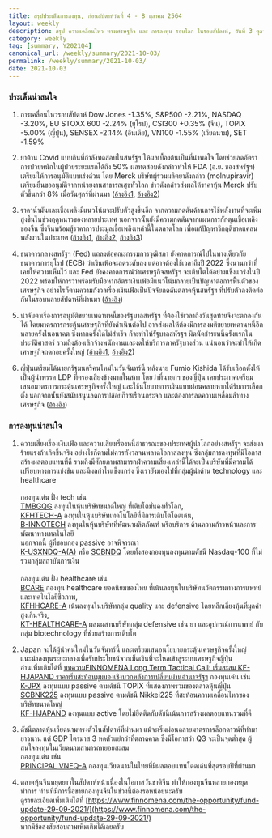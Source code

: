 ```yaml
---
title: สรุปประเด็นการลงทุน, ก่อนสัปดาห์วันที่ 4 - 8 ตุลาคม 2564
layout: weekly
description: สรุป ความเคลื่อนไหว ทางเศรษฐกิจ และ การลงทุน รอบโลก ในรอบสัปดาห์, วันที่ 3 ตุลาคม 2564
category: weekly
tag: [summary, Y2021Q4]
canonical_url: /weekly/summary/2021-10-03/
permalink: /weekly/summary/2021-10-03/
date: 2021-10-03
---
```


### ประเด็นน่าสนใจ

1. การเคลื่อนไหวรอบสัปดาห์ Dow Jones -1.35%, S&P500 -2.21%, NASDAQ -3.20%, EU STOXX 600 -2.24% (ยุโรป), CSI300 +0.35% (จีน), TOPIX -5.00% (ญี่ปุ่น), SENSEX -2.14% (อินเดีย), VN100 -1.55% (เวียดนาม), SET -1.59%

2. ยาต้าน Covid แบบกินที่กำลังทดสอบในสหรัฐฯ ให้ผลเบื้องต้นเป็นที่น่าพอใจ โดยช่วยลดอัตราการป่วยหนักในผู้ป่วยระยะแรกได้ถึง 50% ผลทดสอบดังกล่าวทำให้ FDA (อ.ย. ของสหรัฐฯ) เตรียมให้การอนุมัติแบบเร่งด่วน โดย Merck บริษัทผู้ร่วมผลิตยาดังกล่าว (molnupiravir) เตรียมยื่นขออนุมัติจากหน่วยงานสาธารณสุขทั่วโลก ข่าวดังกล่าวส่งผลให้ราคาหุ้น Merck ปรับตัวขึ้นกว่า 8% เมื่อวันศุกร์ที่ผ่านมา
([อ้างอิง1](https://www.cnbc.com/2021/10/01/merck-to-seek-emergency-authorization-for-oral-covid-19-treatment.html), 
[อ้างอิง2](https://www.cnbc.com/2021/10/01/fauci-says-fda-will-review-mercks-new-covid-treatment-as-quickly-as-they-possibly-can-.html)) 

3. ราคาน้ำมันและเชื้อเพลิงมีแนวโน้มจะปรับตัวสูงขึ้นอีก จากความกดดันด้านการใช้พลังงานที่จะเพิ่มสูงขึ้นในช่วงฤดูหนาวของหลายประเทศ นอกจากนั้นยังมีความกดดันจากแผนการกักตุนเชื้อเพลิงของจีน ซึ่งจีนพร้อมสู้ราคาการประมูลเชื้อเพลิงเหล่านี้ในตลาดโลก เพื่อแก้ปัญหาวิกฤติขาดแคลนพลังงานในประเทศ 
([อ้างอิง1](https://www.ft.com/content/14d4980b-8163-4359-bc4a-fb2b7f7d2c27), 
[อ้างอิง2](https://www.finnomena.com/the-opportunity/news-update-01-10-2021-2/), 
[อ้างอิง3](https://www.finnomena.com/the-opportunity/news-update-30-09-2021/)) 

4. ธนาคารกลางสหรัฐฯ (Fed) แถลงต่อคณะกรรมการวุฒิสภา ยังคาดการณ์ไปในทางเดียวกัยธนาคารการยุโรป (ECB) ว่าเงินเฟ้อจะลดระดับลง แต่อาจต้องใช้เวลาถึงปี 2022 ซึ่งนานกว่าที่เคยให้ความเห็นไว้ และ Fed ยังคงคาดการณ์ว่าเศรษฐกิจสหรัฐฯ จะเติบโตได้อย่างแข็งแกร่งในปี 2022 พร้อมให้การว่าพร้อมรับมือหากอัตราเงินเฟ้อมีแนวโน้มกลายเป็นปัญหาต่อการฟื้นตัวของเศรษฐกิจ อย่างไรก็ตามความกังวลเรื่องเงินเฟ้อเป็นปัจจัยกดดันตลาดหุ้นสหรัฐฯ ที่ปรับตัวลงติดต่อกันในรอบหลายสัปดาห์ที่ผ่านมา
([อ้างอิง](https://www.cnbc.com/2021/09/29/fed-chair-powell-calls-inflation-frustrating-and-sees-it-running-into-next-year.html)) 

5. น่าจับตาเรื่องการอนุมัติขยายเพดานหนี้ของรัฐบาลสหรัฐฯ ที่ต้องใช้เวลาถึงวันสุดท้ายจึงจะตกลงกันได้ โดยมาตรการกระตุ้นเศรษฐกิจที่ยังดำเนินต่อไป อาจส่งผลให้ต้องมีการลงมติขยายเพดานหนี้อีกหลายครั้งในอนาคต ซึ่งหากครั้งใดไม่สำเร็จ ก็จะทำให้รัฐบาลสหัรฐฯ ผิดนัดชำระหนี้ครั้งแรกในประวัติศาสตร์ รวมถึงต้องเลิกจ้างพนักงานและงดให้บริการภาครัฐบางส่วน แน่นอนว่าจะทำให้เกิดเศรษฐกิจถดถอยครั้งใหญ่
([อ้างอิง1](https://www.finnomena.com/the-opportunity/news-update-01-10-2021/), 
[อ้างอิง2](https://www.finnomena.com/the-opportunity/news-update-30-09-2021-2/)) 

6. ญี่ปุ่นเตรียมได้นายกรัฐมนตรีคนใหม่ในวันจันทร์นี้ หลังนาย Fumio Kishida ได้รับเลือกตั้งให้เป็นผู้นำพรรค LDP ที่ครองเสียงข้างมากในสภา โดยว่าที่นายกฯ ของญี่ปุ่น เคยประกาศเตรียมเสนอมาตรการกระตุ้นเศรษฐกิจครั้งใหญ่ และใช้นโยบายการเงินแบบผ่อนคลายหากได้รับการเลือกตั้ง นอกจากนั้นยังสนับสนุนลดการปล่อยก๊าซเรือนกระจก และต้องการลดความเหลื่อมล้ำทางเศรษฐกิจ
([อ้างอิง](https://www.finnomena.com/the-opportunity/breaking-news-29-09-2021/)) 


### การลงทุนน่าสนใจ

1. ความเสี่ยงเรื่องเงินเฟ้อ และความเสี่ยงเรื่องหนี้สาธารณะของประเทศผู้นำโลกอย่างสหรัฐฯ จะส่งผลร้ายแรงถ้าเกิดขึ้นจริง อย่างไรก็ตามไม่ควรกังวลจนพลาดโอกาสลงทุน ซึ่งกลุ่มการลงทุนที่มีโอกาสสร้างผลตอบแทนที่ดี รวมถึงมีศักยภาพสามารถฝ่าความเสี่ยงเหล่านี้ได้จะเป็นบริษัทที่มีความได้เปรียบทางการแข่งขัน และมีผลกำไรแข็งแกร่ง ซึ่งเรายังมองไปที่กลุ่มผู้นำด้าน technology และ healthcare  <br><br>
กองทุนเด่น ฝั่ง tech เช่น  
[TMBGQG](https://www.finnomena.com/fund/TMBGQG) ลงทุนในหุ้นบริษัทขนาดใหญ่ ที่เติบโตมั่นคงทั่วโลก,  
[KFHTECH-A](https://www.finnomena.com/fund/KFHTECH-A) ลงทุนในหุ้นบริษัทเทคโนโลยีที่มีการเติบโตโดดเด่น,  
[B-INNOTECH](https://www.finnomena.com/fund/B-INNOTECH) ลงทุนในหุ้นบริษัทที่พัฒนาผลิตภัณฑ์ หรือบริการ ด้านความก้าวหน้าและการพัฒนาทางเทคโนโลยี  
นอกจากนี้ ผู้ที่ชอบกอง passive อาจพิจารณา  
[K-USXNDQ-A(A)](https://www.finnomena.com/fund/K-USXNDQ-A(A)) หรือ
[SCBNDQ](https://www.finnomena.com/fund/SCBNDQ(A)) โดยทั้งสองกองทุนลงทุนตามดัชนี Nasdaq-100 ที่ไม่รวมกลุ่มสถาบันการเงิน <br><br>
กองทุนเด่น ฝั่ง healthcare เช่น  
[BCARE](https://www.finnomena.com/fund/BCARE) กองทุน healthcare ยอดนิยมของไทย ที่เน้นลงทุนในบริษัทนวัตกรรมทางการแพทย์และเทคโนโลยีชีวภาพ,  
[KFHHCARE-A](https://www.finnomena.com/fund/KFHHCARE-A) เน้นลงทุนในบริษัทกลุ่ม quality และ defensive โดยหลีกเลี่ยงหุ้นที่มูลค่าสูงเกินจริง,  
[KT-HEALTHCARE-A](https://www.finnomena.com/fund/KT-HEALTHCARE-A) ผสมผสานบริษัทกลุ่ม defensive เช่น ยา และอุปกรณ์การแพทย์ กับกลุ่ม biotechnology ที่ช่วยสร้างการเติบโต

2. Japan จะได้ผู้นำคนใหม่ในวันจันทร์นี้ และเตรียมเสนอนโยบายกระตุ้นเศรษฐกิจครั้งใหญ่ แนะนำลงทุนระยะกลางเพื่อรับประโยชน์จากเม็ดเงินที่จะไหลเข้าสู่ระบบเศรษฐกิจญี่ปุ่น  
อ่านเพิ่มเติมได้ที่ [บทความFINNOMENA Long Term Tactical Call: เริ่มสะสม KF-HJAPAND ราคาเริ่มสะท้อนมุมมองเชิงบวกหลังการเปลี่ยนผ่านอำนาจรัฐฯ](https://www.finnomena.com/finnomena-ic/long-term-call-kf-hjapand/)
กองทุนเด่น เช่น  
[K-JPX](https://www.finnomena.com/fund/K-JPX) ลงทุนแบบ passive ตามดัชนี TOPIX ที่แสดงภาพรวมของตลาดหุ้นญี่ปุ่น  
[SCBNK225](https://www.finnomena.com/fund/SCBNK225) ลงทุนแบบ passive ตามดัชนี Nikkei225 ที่สะท้อนความเคลื่อนไหวของบริษัทขนาดใหญ่  
[KF-HJAPAND](https://www.finnomena.com/fund/KF-HJAPAND) ลงทุนแบบ active โดยไม่ยึดติดกับดัชนีเน้นการสร้างผลตอบแทนรวมที่ดี


3. ดัชนีตลาดหุ้นเวียดนามทรงตัวในสัปดาห์ที่ผ่านมา แม้จะเริ่มผ่อนคลายมาตรการล็อกดาวน์ที่ทำมายาวนาน แต่ GDP ไตรมาส 3 หดตัวแย่กว่าที่ตลาดคาด ซึ่งมีโอกาสว่า Q3 จะเป็นจุดต่ำสุด ผู้สนใจลงทุนในเวียดนามสามารถทยอยสะสม  
กองทุนเด่น เช่น  
[PRINCIPAL VNEQ-A](https://www.finnomena.com/fund/PRINCIPAL%20VNEQ-A) กองทุนเวียดนามในไทยที่มีผลตอบแทนโดดเด่นที่สุดรอบปีที่ผ่านมา

4. ตลาดหุ้นจีนหยุดยาวในสัปดาห์หน้าเนื่องในโอกาสวันชาติจีน ทำให้กองทุนจีนหลายกองหยุดทำการ ท่านที่มีการซื้อขายกองทุนจีนในช่วงนี้ต้องรอหน่อยนะครับ  
ดูรายละเอียดเพิ่มเติมได้ที่ [https://www.finnomena.com/the-opportunity/fund-update-29-09-2021/](https://www.finnomena.com/the-opportunity/fund-update-29-09-2021/)  
หากมีข้อสงสัยสอบถามเพิ่มเติมได้เลยครับ